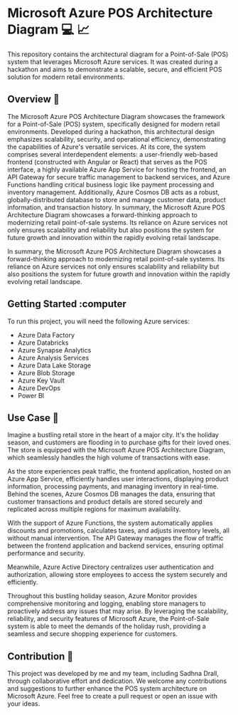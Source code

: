 # Microsoft Azure POS Architecture Diagram :computer: :chart_with_upwards_trend:

This repository contains the architectural diagram for a Point-of-Sale (POS) system that leverages Microsoft Azure services. It was created during a hackathon and aims to demonstrate a scalable, secure, and efficient POS solution for modern retail environments.

## Overview :page_with_curl:

The Microsoft Azure POS Architecture Diagram showcases the framework for a Point-of-Sale (POS) system, specifically designed for modern retail environments. Developed during a hackathon, this architectural design emphasizes scalability, security, and operational efficiency, demonstrating the capabilities of Azure's versatile services. At its core, the system comprises several interdependent elements: a user-friendly web-based frontend (constructed with Angular or React) that serves as the POS interface, a highly available Azure App Service for hosting the frontend, an API Gateway for secure traffic management to backend services, and Azure Functions handling critical business logic like payment processing and inventory management. Additionally, Azure Cosmos DB acts as a robust, globally-distributed database to store and manage customer data, product information, and transaction history. In summary, the Microsoft Azure POS Architecture Diagram showcases a forward-thinking approach to modernizing retail point-of-sale systems. Its reliance on Azure services not only ensures scalability and reliability but also positions the system for future growth and innovation within the rapidly evolving retail landscape.

In summary, the Microsoft Azure POS Architecture Diagram showcases a forward-thinking approach to modernizing retail point-of-sale systems. Its reliance on Azure services not only ensures scalability and reliability but also positions the system for future growth and innovation within the rapidly evolving retail landscape.

## Getting Started :computer

To run this project, you will need the following Azure services:

- Azure Data Factory
- Azure Databricks
- Azure Synapse Analytics
- Azure Analysis Services
- Azure Data Lake Storage
- Azure Blob Storage
- Azure Key Vault
- Azure DevOps
- Power BI

## Use Case :page_facing_up:

Imagine a bustling retail store in the heart of a major city. It's the holiday season, and customers are flooding in to purchase gifts for their loved ones. The store is equipped with the Microsoft Azure POS Architecture Diagram, which seamlessly handles the high volume of transactions with ease.

As the store experiences peak traffic, the frontend application, hosted on an Azure App Service, efficiently handles user interactions, displaying product information, processing payments, and managing inventory in real-time. Behind the scenes, Azure Cosmos DB manages the data, ensuring that customer transactions and product details are stored securely and replicated across multiple regions for maximum availability.

With the support of Azure Functions, the system automatically applies discounts and promotions, calculates taxes, and adjusts inventory levels, all without manual intervention. The API Gateway manages the flow of traffic between the frontend application and backend services, ensuring optimal performance and security.

Meanwhile, Azure Active Directory centralizes user authentication and authorization, allowing store employees to access the system securely and efficiently.

Throughout this bustling holiday season, Azure Monitor provides comprehensive monitoring and logging, enabling store managers to proactively address any issues that may arise. By leveraging the scalability, reliability, and security features of Microsoft Azure, the Point-of-Sale system is able to meet the demands of the holiday rush, providing a seamless and secure shopping experience for customers.


## Contribution :vulcan_salute:

This project was developed by me and my team, including Sadhna Drall, through collaborative effort and dedication. We welcome any contributions and suggestions to further enhance the POS system architecture on Microsoft Azure. Feel free to create a pull request or open an issue with your ideas.

